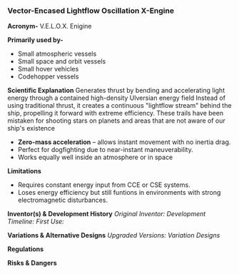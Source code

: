 ### Vector-Encased Lightflow Oscillation X-Engine

**Acronym-** V.E.L.O.X. Enigine

**Primarily used by-**

- Small atmospheric vessels
- Small space and orbit vessels
- Small hover vehicles
- Codehopper vessels

**Scientific Explanation**
Generates thrust by bending and accelerating light energy through a contained high-density Ulversian energy field
Instead of using traditional thrust, it creates a continuous "lightflow stream" behind the ship, propelling it forward with extreme efficiency.
These trails have been mistaken for shooting stars on planets and areas that are not aware of our ship's existence

- **Zero-mass acceleration** – allows instant movement with no inertia drag.
- Perfect for dogfighting due to near-instant maneuverability.
- Works equally well inside an atmosphere or in space

**Limitations**

- Requires constant energy input from CCE or CSE systems.
- Loses energy efficiency but still funtions in environments with strong electromagnetic disturbances.

**Inventor(s) & Development History**
_Original Inventor:_
_Development Timeline:_
_First Use:_

**Variations & Alternative Designs**
_Upgraded Versions:_
_Variation Designs_

**Regulations**

**Risks & Dangers**
